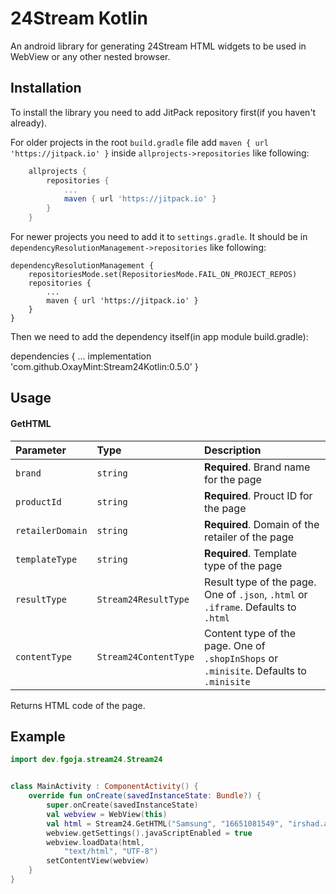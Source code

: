 # 24Stream Kotlin

An android library for generating 24Stream HTML widgets to be used in WebView or any other nested browser.


## Installation

To install the library you need to add JitPack repository first(if you haven't already). 

For older projects in the root `build.gradle` file add `maven { url 'https://jitpack.io' }` inside `allprojects->repositories` like following:

```gradle
	allprojects {
		repositories {
			...
			maven { url 'https://jitpack.io' }
		}
	}

```

For newer projects you need to add it to `settings.gradle`. It should be in `dependencyResolutionManagement->repositories` like following:

```
dependencyResolutionManagement {
    repositoriesMode.set(RepositoriesMode.FAIL_ON_PROJECT_REPOS)
    repositories {
        ...
        maven { url 'https://jitpack.io' }
    }
}
```

Then we need to add the dependency itself(in app module build.gradle):

dependencies {
        ...
        implementation 'com.github.OxayMint:Stream24Kotlin:0.5.0'
	}


## Usage

#### GetHTML

| Parameter | Type     | Description                |
| :-------- | :------- | :------------------------- |
| `brand` | `string` | **Required**. Brand name for the page |
| `productId` | `string` | **Required**. Prouct ID for the page |
| `retailerDomain` | `string` | **Required**. Domain of the retailer of the page |
| `templateType` | `string` | **Required**. Template type of the page |
| `resultType` | `Stream24ResultType` | Result type of the page. One of `.json`, `.html` or `.iframe`. Defaults to `.html`|
| `contentType` | `Stream24ContentType` | Content type of the page. One of `.shopInShops` or `.minisite`. Defaults to `.minisite`|

Returns HTML code of the page.

## Example

```kotlin
import dev.fgoja.stream24.Stream24


class MainActivity : ComponentActivity() {
    override fun onCreate(savedInstanceState: Bundle?) {
        super.onCreate(savedInstanceState)
        val webview = WebView(this)
        val html = Stream24.GetHTML("Samsung", "16651081549", "irshad.az", "master_template", Stream24.Stream24ResultType.html, Stream24.Stream24ContentType.shopInShops)
        webview.getSettings().javaScriptEnabled = true
        webview.loadData(html,
            "text/html", "UTF-8")
        setContentView(webview)
    }
}
```